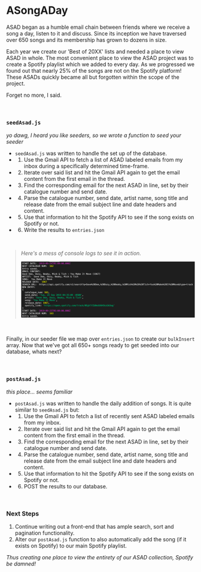 # ASongADay
ASAD began as a humble email chain between friends where we receive a song a day, listen to it and discuss. Since its inception we have traversed over 650 songs and its membership has grown to dozens in size. 

Each year we create our 'Best of 20XX' lists and needed a place to view ASAD in whole. The most convenient place to view the ASAD project was to create a Spotify playlist which we added to every day. As we progressed we found out that nearly 25% of the songs are not on the Spotify platform! These ASADs quickly became all but forgotten within the scope of the project.

Forget no more, I said.

<br>

### `seedAsad.js`
*yo dawg, I heard you like seeders, so we wrote a function to seed your seeder*
- `seedAsad.js` was written to handle the set up of the database.
- 1. Use the Gmail API to fetch a list of ASAD labeled emails from my inbox during a specifically determined time-frame.
- 2. Iterate over said list and hit the Gmail API again to get the email content from the first email in the thread.
- 3. Find the corresponding email for the next ASAD in line, set by their catalogue number and send date.
- 4. Parse the catalogue number, send date, artist name, song title and release date from the email subject line and date headers and content.
- 5. Use that information to hit the Spotify API to see if the song exists on Spotify or not. 
- 6. Write the results to `entries.json`

<br>

> *Here's a mess of console logs to see it in action.*
>
> ![postAsad.js screenshot](./backend/public/screen01.png)

<br>

Finally, in our seeder file we map over `entries.json` to create our `bulkInsert` array. Now that we've got all 650+ songs ready to get seeded into our database, whats next? 

<br>


### `postAsad.js`
*this place... seems familiar*
- `postAsad.js` was written to handle the daily addition of songs. It is quite similar to `seedAsad.js` but:
- 1. Use the Gmail API to fetch a list of recently sent ASAD labeled emails from my inbox.
- 2. Iterate over said list and hit the Gmail API again to get the email content from the first email in the thread.
- 3. Find the corresponding email for the next ASAD in line, set by their catalogue number and send date.
- 4. Parse the catalogue number, send date, artist name, song title and release date from the email subject line and date headers and content.
- 5. Use that information to hit the Spotify API to see if the song exists on Spotify or not. 
- 6. POST the results to our database.

<br>

### Next Steps
1. Continue writing out a front-end that has ample search, sort and pagination functionality.
2. Alter our `postAsad.js` function to also automatically add the song (if it exists on Spotify) to our main Spotify playlist.

*Thus creating one place to view the entirety of our ASAD collection, Spotify be damned!*
